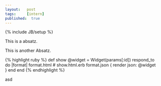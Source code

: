 ```yaml
---
layout:   post
tags:     [intern]
published:  true
---
```

{% include JB/setup %}

This is a absatz.

This is another Absatz.

{% highlight ruby %}
def show
  @widget = Widget(params[:id])
  respond_to do |format|
    format.html # show.html.erb
    format.json { render json: @widget }
  end
end
{% endhighlight %}

asd
